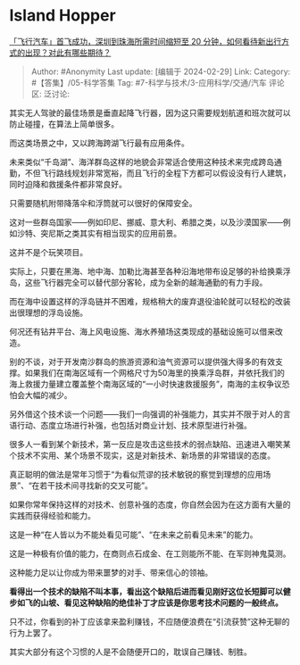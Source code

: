 # Island Hopper
[「飞行汽车」首飞成功，深圳到珠海所需时间缩短至 20 分钟，如何看待新出行方式的出现？对此有哪些期待？](https://www.zhihu.com/question/646238164/answer/3413005329)

> Author: #Anonymity
> Last update: [编辑于 2024-02-29]
> Link:
> Category: #【答集】/05-科学答集 
> Tag: #7-科学与技术/3-应用科学/交通/汽车
> 评论区:
> 泛讨论:

其实无人驾驶的最佳场景是垂直起降飞行器，因为这只需要规划航道和班次就可以防止碰撞，在算法上简单很多。

而这类场景之中，又以跨海跨湖飞行最有应用条件。

未来类似“千岛湖”、海洋群岛这样的地貌会非常适合使用这种技术来完成跨岛通勤，不但飞行路线规划非常宽裕，而且飞行的全程下方都可以假设没有行人建筑，同时迫降和救援条件都非常良好。

只需要随机附带降落伞和浮筒就可以很好的保障安全。

这对一些群岛国家——例如印尼、挪威、意大利、希腊之类，以及沙漠国家——例如沙特、突尼斯之类其实有相当现实的应用前景。

这并不是个玩笑项目。

实际上，只要在黑海、地中海、加勒比海甚至各种沿海地带布设足够的补给换乘浮岛，这些飞行器完全可以替代部分客轮，成为全新的越海通勤的有力手段。

而在海中设置这样的浮岛链并不困难，规格稍大的废弃退役油轮就可以轻松的改装出很理想的浮岛设施。

何况还有钻井平台、海上风电设施、海水养殖场这类现成的基础设施可以借来改造。

别的不谈，对于开发南沙群岛的旅游资源和油气资源可以提供强大得多的有效支撑。如果我们在南海区域有一个网格尺寸为50海里的换乘浮岛群，并依托我们的海上救援力量建立覆盖整个南海区域的“一小时快速救援服务”，南海的主权争议恐怕会大幅的减少。

另外借这个技术谈一个问题——我们一向强调的补强能力，其实并不限于对人的言语行动、态度立场进行补强，也包括对商业计划、技术原型进行补强。

很多人一看到某个新技术，第一反应是攻击这些技术的弱点缺陷、迅速进入嘲笑某个技术不实用、某个场景不现实，这是对新技术、新场景的非常错误的态度。

真正聪明的做法是常年习惯于“为看似荒谬的技术敏锐的察觉到理想的应用场景”、“在若干技术间寻找新的交叉可能”。

如果你常年保持这样的对技术、创意补强的态度，你自然会因为在这方面有大量的实践而获得经验和能力。

这是一种“在人皆以为不能处看见可能”、“在未来之前看见未来”的能力。

这是一种极有价值的能力，在商则点石成金、在工则能所不能、在军则神鬼莫测。

这种能力足以让你成为带来噩梦的对手、带来信心的领袖。

**看得出一个技术的缺陷不叫本事，看出这个缺陷后进而看见刚好这位长短脚可以健步如飞的山坡、看见这种缺陷的绝佳补丁才应该是你思考技术问题的一般终点。**

只不过，你看到的补丁应该拿来盈利赚钱，不应随便浪费在“引流获赞”这种无聊的行为上罢了。

其实大部分有这个习惯的人是不会随便开口的，耽误自己赚钱、制胜。